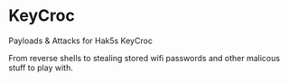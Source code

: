 # KeyCroc
Payloads &amp; Attacks for Hak5s KeyCroc

From reverse shells to stealing stored wifi passwords and other malicous stuff to play with.
